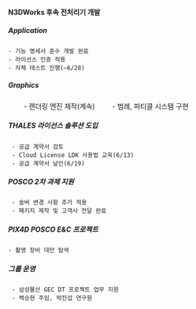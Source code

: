 #### N3DWorks 후속 전처리기 개발
##### Application
	- 기능 명세서 준수 개발 완료
	- 라이선스 인증 적용 
	- 자체 테스트 진행(~6/28)
##### Graphics
        - 렌더링 엔진 제작(계속)
        - 범례, 파티클 시스템 구현 
        
 
##### THALES 라이선스 솔루션 도입
     - 공급 계약서 검토
     - Cloud License LDK 사용법 교육(6/13)
     - 공급 계약서 날인(6/19)

##### POSCO 2차 과제 지원
     - 솔버 변경 사항 추가 적용
     - 패키지 제작 및 고객사 전달 완료

##### PIX4D POSCO E&C 프로젝트
    - 촬영 장비 대안 탐색

##### 그룹 운영      
     - 삼성물산 GEC DT 프로젝트 업무 지원
     - 백승현 주임, 박진섭 연구원

